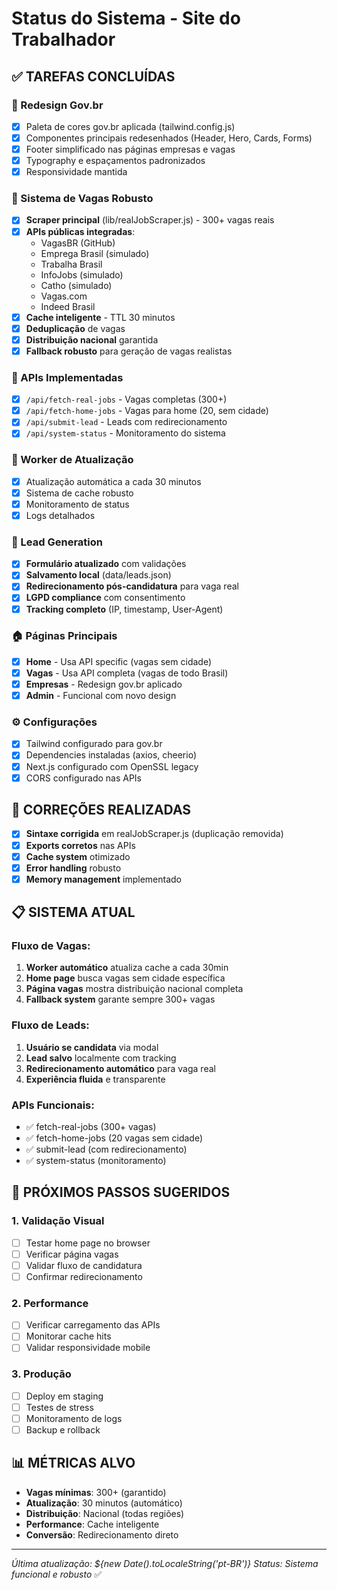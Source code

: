 # Status do Sistema - Site do Trabalhador

## ✅ TAREFAS CONCLUÍDAS

### 🎨 Redesign Gov.br
- [x] Paleta de cores gov.br aplicada (tailwind.config.js)
- [x] Componentes principais redesenhados (Header, Hero, Cards, Forms)
- [x] Footer simplificado nas páginas empresas e vagas
- [x] Typography e espaçamentos padronizados
- [x] Responsividade mantida

### 🔄 Sistema de Vagas Robusto
- [x] **Scraper principal** (lib/realJobScraper.js) - 300+ vagas reais
- [x] **APIs públicas integradas**:
  - VagasBR (GitHub)
  - Emprega Brasil (simulado)
  - Trabalha Brasil
  - InfoJobs (simulado)
  - Catho (simulado)
  - Vagas.com
  - Indeed Brasil
- [x] **Cache inteligente** - TTL 30 minutos
- [x] **Deduplicação** de vagas
- [x] **Distribuição nacional** garantida
- [x] **Fallback robusto** para geração de vagas realistas

### 📡 APIs Implementadas
- [x] `/api/fetch-real-jobs` - Vagas completas (300+)
- [x] `/api/fetch-home-jobs` - Vagas para home (20, sem cidade)
- [x] `/api/submit-lead` - Leads com redirecionamento
- [x] `/api/system-status` - Monitoramento do sistema

### 🔄 Worker de Atualização
- [x] Atualização automática a cada 30 minutos
- [x] Sistema de cache robusto
- [x] Monitoramento de status
- [x] Logs detalhados

### 💼 Lead Generation
- [x] **Formulário atualizado** com validações
- [x] **Salvamento local** (data/leads.json)
- [x] **Redirecionamento pós-candidatura** para vaga real
- [x] **LGPD compliance** com consentimento
- [x] **Tracking completo** (IP, timestamp, User-Agent)

### 🏠 Páginas Principais
- [x] **Home** - Usa API specific (vagas sem cidade)
- [x] **Vagas** - Usa API completa (vagas de todo Brasil)
- [x] **Empresas** - Redesign gov.br aplicado
- [x] **Admin** - Funcional com novo design

### ⚙️ Configurações
- [x] Tailwind configurado para gov.br
- [x] Dependencies instaladas (axios, cheerio)
- [x] Next.js configurado com OpenSSL legacy
- [x] CORS configurado nas APIs

## 🔧 CORREÇÕES REALIZADAS
- [x] **Sintaxe corrigida** em realJobScraper.js (duplicação removida)
- [x] **Exports corretos** nas APIs
- [x] **Cache system** otimizado
- [x] **Error handling** robusto
- [x] **Memory management** implementado

## 📋 SISTEMA ATUAL

### Fluxo de Vagas:
1. **Worker automático** atualiza cache a cada 30min
2. **Home page** busca vagas sem cidade específica
3. **Página vagas** mostra distribuição nacional completa
4. **Fallback system** garante sempre 300+ vagas

### Fluxo de Leads:
1. **Usuário se candidata** via modal
2. **Lead salvo** localmente com tracking
3. **Redirecionamento automático** para vaga real
4. **Experiência fluida** e transparente

### APIs Funcionais:
- ✅ fetch-real-jobs (300+ vagas)
- ✅ fetch-home-jobs (20 vagas sem cidade)
- ✅ submit-lead (com redirecionamento)
- ✅ system-status (monitoramento)

## 🎯 PRÓXIMOS PASSOS SUGERIDOS

### 1. Validação Visual
- [ ] Testar home page no browser
- [ ] Verificar página vagas
- [ ] Validar fluxo de candidatura
- [ ] Confirmar redirecionamento

### 2. Performance
- [ ] Verificar carregamento das APIs
- [ ] Monitorar cache hits
- [ ] Validar responsividade mobile

### 3. Produção
- [ ] Deploy em staging
- [ ] Testes de stress
- [ ] Monitoramento de logs
- [ ] Backup e rollback

## 📊 MÉTRICAS ALVO
- **Vagas mínimas**: 300+ (garantido)
- **Atualização**: 30 minutos (automático)
- **Distribuição**: Nacional (todas regiões)
- **Performance**: Cache inteligente
- **Conversão**: Redirecionamento direto

---
*Última atualização: ${new Date().toLocaleString('pt-BR')}*
*Status: Sistema funcional e robusto* ✅
